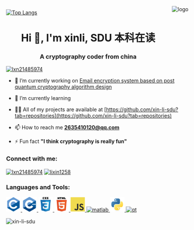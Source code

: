 




<img src="https://github-readme-stats.vercel.app/api?username=xin-li-sdu&show_icons=true" alt="logo" height="160" align="right" style="margin: 5px; margin-bottom: 20px;" />

[![Top Langs](https://github-readme-stats.vercel.app/api/top-langs/?username=xin-li-sdu&layout=compact)](https://github.com/xin-li-sdu/github-readme-stats)

<h1 align="center">Hi 👋, I'm xinli, SDU 本科在读</h1>
<h3 align="center">A cryptography coder from china</h3>

<p align="left"> <a href="https://twitter.com/lxn21485974" target="blank"><img src="https://img.shields.io/twitter/follow/lxn21485974?logo=twitter&style=for-the-badge" alt="lxn21485974" /></a> </p>

- 🔭 I’m currently working on [Email encryption system based on post quantum cryptography algorithm design](https://github.com/xin-li-sdu/QT-and-Dynamic-Link-Library)

- 🌱 I’m currently learning **<Introduction to Cryptography>**

- 👨‍💻 All of my projects are available at [https://github.com/xin-li-sdu?tab=repositories](https://github.com/xin-li-sdu?tab=repositories)

- 📫 How to reach me **2635410120@qq.com**

- ⚡ Fun fact **"I think cryptography is really fun"**

<h3 align="left">Connect with me:</h3>
<p align="left">
<a href="https://twitter.com/lxn21485974" target="blank"><img align="center" src="https://raw.githubusercontent.com/rahuldkjain/github-profile-readme-generator/master/src/images/icons/Social/twitter.svg" alt="lxn21485974" height="30" width="40" /></a>
<a href="https://instagram.com/lixin1258" target="blank"><img align="center" src="https://raw.githubusercontent.com/rahuldkjain/github-profile-readme-generator/master/src/images/icons/Social/instagram.svg" alt="lixin1258" height="30" width="40" /></a>
</p>

<h3 align="left">Languages and Tools:</h3>
<p align="left"> <a href="https://www.cprogramming.com/" target="_blank" rel="noreferrer"> <img src="https://raw.githubusercontent.com/devicons/devicon/master/icons/c/c-original.svg" alt="c" width="40" height="40"/> </a> <a href="https://www.w3schools.com/cpp/" target="_blank" rel="noreferrer"> <img src="https://raw.githubusercontent.com/devicons/devicon/master/icons/cplusplus/cplusplus-original.svg" alt="cplusplus" width="40" height="40"/> </a> <a href="https://www.w3schools.com/css/" target="_blank" rel="noreferrer"> <img src="https://raw.githubusercontent.com/devicons/devicon/master/icons/css3/css3-original-wordmark.svg" alt="css3" width="40" height="40"/> </a> <a href="https://www.w3.org/html/" target="_blank" rel="noreferrer"> <img src="https://raw.githubusercontent.com/devicons/devicon/master/icons/html5/html5-original-wordmark.svg" alt="html5" width="40" height="40"/> </a> <a href="https://developer.mozilla.org/en-US/docs/Web/JavaScript" target="_blank" rel="noreferrer"> <img src="https://raw.githubusercontent.com/devicons/devicon/master/icons/javascript/javascript-original.svg" alt="javascript" width="40" height="40"/> </a> <a href="https://www.mathworks.com/" target="_blank" rel="noreferrer"> <img src="https://upload.wikimedia.org/wikipedia/commons/2/21/Matlab_Logo.png" alt="matlab" width="40" height="40"/> </a> <a href="https://www.python.org" target="_blank" rel="noreferrer"> <img src="https://raw.githubusercontent.com/devicons/devicon/master/icons/python/python-original.svg" alt="python" width="40" height="40"/> </a> <a href="https://www.qt.io/" target="_blank" rel="noreferrer"> <img src="https://upload.wikimedia.org/wikipedia/commons/0/0b/Qt_logo_2016.svg" alt="qt" width="40" height="40"/> </a> </p>

<p><img align="center" src="https://github-readme-stats.vercel.app/api/top-langs?username=xin-li-sdu&show_icons=true&locale=en&layout=compact" alt="xin-li-sdu" /></p>
